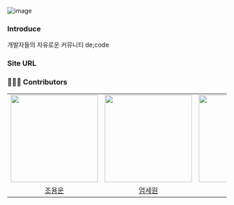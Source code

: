 ![image](/uploads/a12f1242bf9e58fd3012a1529504d97f/image.png)

### Introduce
개발자들의 자유로운 커뮤니티 de;code

### Site URL
[](https://i10a507.p.ssafy.io)

### 🙆‍♂️🙆 Contributors
|       |        |      | 
|   :--------:     |    :-------:     |   :----------:  | 
| [<img src="https://avatars.githubusercontent.com/u/112466460" width="200">](https://github.com/chomchom96) | [<img src="https://avatars.githubusercontent.com/u/137035446" width="200">](https://github.com/serethia) | [<img src="https://avatars.githubusercontent.com/u/139312979" width="200">](https://github.com/sujinann) | 
| [조용운](https://github.com/chomchom96) | [엄세원](https://github.com/serethia) | [안수진](https://github.com/sujinann) |
